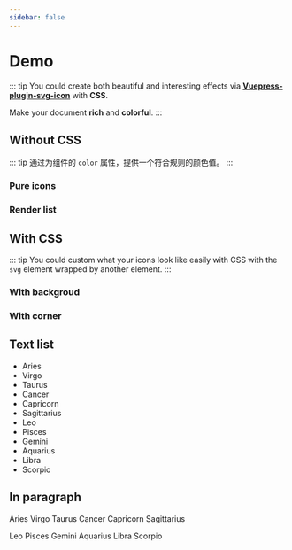 ```yaml
---
sidebar: false
---
```


# Demo

::: tip
You could create both beautiful and interesting effects via __[Vuepress-plugin-svg-icon](https://github.com/ntnyq/vuepress-plugin-svg-icons)__ with __CSS__.

Make your document __rich__ and __colorful__.
:::

## Without CSS

::: tip
通过为组件的 `color` 属性，提供一个符合规则的颜色值。
:::

### Pure icons

<vp-icon-demo color="gray" />

### Render list

<vp-icon-demo />

## With CSS

::: tip
You could custom what your icons look like easily with CSS with the `svg` element wrapped by another element.
:::

### With backgroud

<vp-icon-demo bgc />

### With corner

<vp-icon-demo round bgc />

## Text list

- <v-i name="bai-yang" /> Aries
- <v-i name="chu-nv" /> Virgo
- <v-i name="jin-niu" /> Taurus
- <v-i name="ju-xie" /> Cancer
- <v-i name="mo-jie" /> Capricorn
- <v-i name="she-shou" /> Sagittarius
- <v-i name="shi-zi" /> Leo
- <v-i name="shuang-yu" /> Pisces
- <v-i name="shuang-zi" /> Gemini
- <v-i name="shui-ping" /> Aquarius
- <v-i name="tian-cheng" /> Libra
- <v-i name="tian-xie" /> Scorpio

## In paragraph

<p>
 <v-i name="bai-yang" /> Aries <v-i name="chu-nv" /> Virgo <v-i name="jin-niu" /> Taurus <v-i name="ju-xie" /> Cancer <v-i name="mo-jie" /> Capricorn <v-i name="she-shou" /> Sagittarius
</p>
<p>
 <v-i name="shi-zi" /> Leo <v-i name="shuang-yu" /> Pisces <v-i name="shuang-zi" /> Gemini <v-i name="shui-ping" /> Aquarius <v-i name="tian-cheng" /> Libra <v-i name="tian-xie" /> Scorpio
</p>
